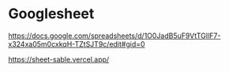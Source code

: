# Googlesheet


https://docs.google.com/spreadsheets/d/1O0JadB5uF9VtTGIlF7-x324xa05m0cxkqH-TZtSJT9c/edit#gid=0

https://sheet-sable.vercel.app/
